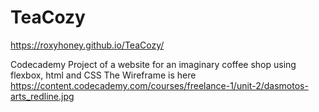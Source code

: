 # TeaCozy

 https://roxyhoney.github.io/TeaCozy/

Codecademy Project of a website for an imaginary coffee shop using flexbox, html and CSS
The Wireframe is here https://content.codecademy.com/courses/freelance-1/unit-2/dasmotos-arts_redline.jpg

